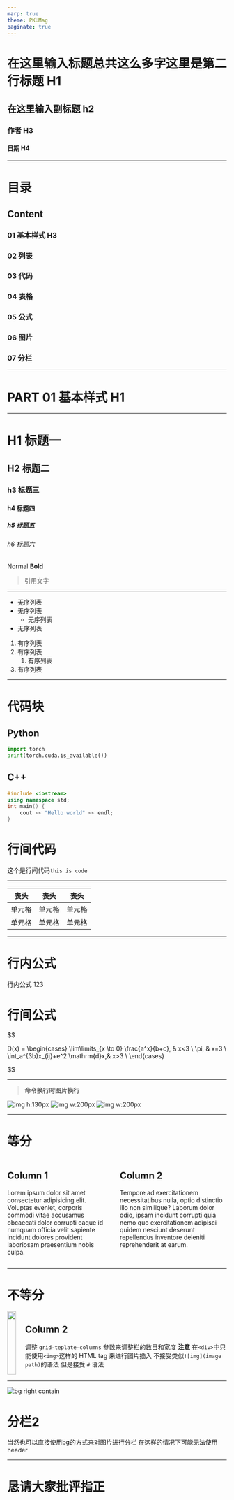 ```yaml
---
marp: true
theme: PKUMag
paginate: true
---
```

<!-- 
_class: title 
_paginate: false
-->
# 在这里输入标题总共这么多字这里是第二行标题 H1
<!-- # 在这里输入标题 -->
## 在这里输入副标题  h2
### 作者 H3
#### 日期 H4

---
<!-- 
_class: content
_paginate: false 
-->
# 目录 
## Content 
### **01** 基本样式 H3
### **02** 列表
### **03** 代码
### **04** 表格
### **05** 公式
### **06** 图片
### **07** 分栏

---
<!-- _class: chapter-->
# **PART 01** 基本样式 H1

---
<!-- _header: 使用header来添加标题-->
# H1 标题一
## H2 标题二
### h3 标题三
#### h4 标题四
##### h5 标题五
###### h6 标题六
Normal
**Bold**

> 引用文字

<!-- _footer: 使用footer来添加参考文献 -->

---
<!-- _header: 列表-->

- 无序列表
- 无序列表
  - 无序列表
- 无序列表

1. 有序列表
2. 有序列表
   1. 有序列表
3. 有序列表
   

---
<!-- _header: 代码-->
# 代码块
## Python
```python
import torch
print(torch.cuda.is_available())
```

## C++
```C++
#include <iostream>
using namespace std;
int main() {
    cout << "Hello world" << endl;
}
```

# 行间代码
这个是行间代码`this is code`


<!--_footer: footertest-->
---
<!--_header: 表格-->

|  表头   | 表头  | 表头 |
|  ----  | ----  |--- |
| 单元格  | 单元格 |单元格|
| 单元格  | 单元格 |单元格|

---
<!--_header: 公式-->
# 行内公式
行内公式 $123$
# 行间公式

$$

D(x) = \begin{cases}
\lim\limits_{x \to 0} \frac{a^x}{b+c}, & x<3 \\
\pi, & x=3 \\
\int_a^{3b}x_{ij}+e^2 \mathrm{d}x,& x>3 \\
\end{cases} 

$$

---
<!-- _header: 图片-->
>**命令换行时图片换行**

![img h:130px](https://raw.githubusercontent.com/KuroiCc/marp-theme-PKU/master/images/PKUlogo_long.png) ![img w:200px](https://raw.githubusercontent.com/KuroiCc/marp-theme-PKU/master/images/kenkyu_woman_seikou.png)
![img w:200px](https://raw.githubusercontent.com/KuroiCc/marp-theme-PKU/master/images/kenkyu_woman_seikou.png)

---
<!--
_header: 分栏 
_class: split
 -->
# 等分
<div class=columns>
<div>

## Column 1

Lorem ipsum dolor sit amet consectetur adipisicing elit. Voluptas eveniet, corporis commodi vitae accusamus obcaecati dolor corrupti eaque id numquam officia velit sapiente incidunt dolores provident laboriosam praesentium nobis culpa.

</div>

<div>

## Column 2

Tempore ad exercitationem necessitatibus nulla, optio distinctio illo non similique? Laborum dolor odio, ipsam incidunt corrupti quia nemo quo exercitationem adipisci quidem nesciunt deserunt repellendus inventore deleniti reprehenderit at earum.

</div>
</div>

---
<!--
_header: 分栏 
_class: split
 -->
# 不等分
<div class=columns style="grid-template-columns: 30% 70%">
  <div>
    <img src="https://raw.githubusercontent.com/KuroiCc/marp-theme-PKU/master/images/sample_thss_img.png" width=100% >
  </div>
  <div>

  ## Column 2
  调整 `grid-teplate-columns` 参数来调整栏的数目和宽度
  **注意** 
  在`<div>`中只能使用`<img>`这样的 HTML tag 来进行图片插入
  不接受类似`![img](image path)`的语法
  但是接受 `#` 语法

  </div>
</div>

---
![bg right contain](https://raw.githubusercontent.com/KuroiCc/marp-theme-PKU/master/images/sample_thss_img.png)
# 分栏2
当然也可以直接使用bg的方式来对图片进行分栏
在这样的情况下可能无法使用header

---
<!--
_class: title
_paginate: false-->
# 恳请大家批评指正